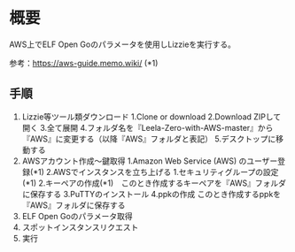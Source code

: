 概要
====

AWS上でELF Open Goのパラメータを使用しLizzieを実行する。

参考：https://aws-guide.memo.wiki/ (*1)

## 手順

1. Lizzie等ツール類ダウンロード
    1.Clone or download
    2.Download ZIPして開く
    3.全て展開
    4.フォルダ名を『Leela-Zero-with-AWS-master』から『AWS』に変更する（以降『AWS』フォルダと表記）
    5.デスクトップに移動する
2. AWSアカウント作成～鍵取得
    1.Amazon Web Service (AWS) のユーザー登録(*1)
    2.AWSでインスタンスを立ち上げる
        1.セキュリティグループの設定(*1)
        2.キーペアの作成(*1)　このとき作成するキーペアを『AWS』フォルダに保存する
        3.PuTTYのインストール 
        4.ppkの作成 このとき作成するppkを『AWS』フォルダに保存する
3. ELF Open Goのパラメータ取得
4. スポットインスタンスリクエスト
5. 実行
